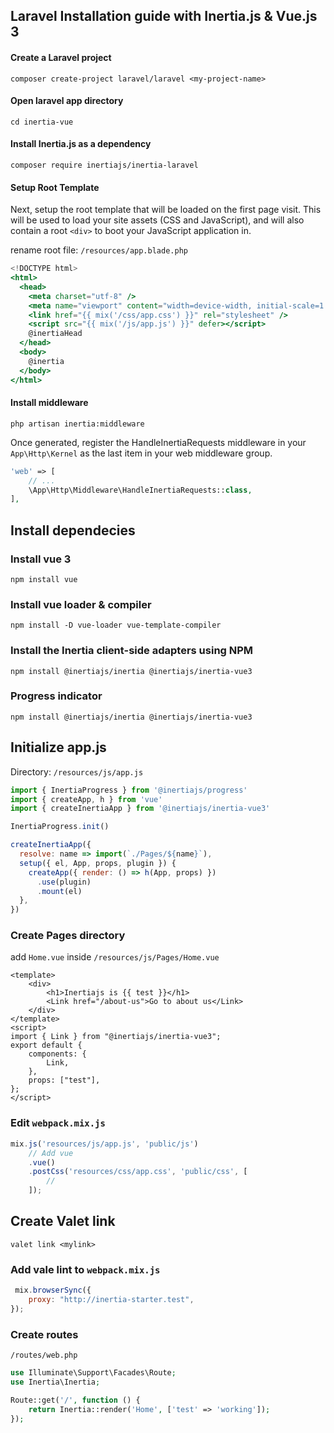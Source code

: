 ## Laravel Installation guide with Inertia.js & Vue.js 3
#### Create a Laravel project
````shell
composer create-project laravel/laravel <my-project-name>
````
#### Open laravel app directory
````shell
cd inertia-vue
````
#### Install Inertia.js as a dependency
````shell
composer require inertiajs/inertia-laravel
````

#### Setup Root Template
Next, setup the root template that will be loaded on the first page visit. This will be used to load your site assets (CSS and JavaScript), and will also contain a root `<div>` to boot your JavaScript application in.

rename root file: `/resources/app.blade.php`
````jsx
<!DOCTYPE html>
<html>
  <head>
    <meta charset="utf-8" />
    <meta name="viewport" content="width=device-width, initial-scale=1.0, maximum-scale=1.0" />
    <link href="{{ mix('/css/app.css') }}" rel="stylesheet" />
    <script src="{{ mix('/js/app.js') }}" defer></script>
    @inertiaHead
  </head>
  <body>
    @inertia
  </body>
</html>
````
#### Install middleware
````shell
php artisan inertia:middleware
````
Once generated, register the HandleInertiaRequests middleware in your `App\Http\Kernel` as the last item in your web middleware group.
````php
'web' => [
    // ...
    \App\Http\Middleware\HandleInertiaRequests::class,
],
````
## Install dependecies
### Install vue 3
````shell
npm install vue
````
### Install vue loader & compiler
````shell
npm install -D vue-loader vue-template-compiler
````
### Install the Inertia client-side adapters using NPM
````shell
npm install @inertiajs/inertia @inertiajs/inertia-vue3
````
### Progress indicator
````shell
npm install @inertiajs/inertia @inertiajs/inertia-vue3
````
## Initialize app.js
Directory: `/resources/js/app.js`
````js
import { InertiaProgress } from '@inertiajs/progress'
import { createApp, h } from 'vue'
import { createInertiaApp } from '@inertiajs/inertia-vue3'

InertiaProgress.init()

createInertiaApp({
  resolve: name => import(`./Pages/${name}`),
  setup({ el, App, props, plugin }) {
    createApp({ render: () => h(App, props) })
      .use(plugin)
      .mount(el)
  },
})
````
### Create Pages directory
add `Home.vue` inside `/resources/js/Pages/Home.vue`
```vue
<template>
    <div>
        <h1>Inertiajs is {{ test }}</h1>
        <Link href="/about-us">Go to about us</Link>
    </div>
</template>
<script>
import { Link } from "@inertiajs/inertia-vue3";
export default {
    components: {
        Link,
    },
    props: ["test"],
};
</script>
```
### Edit `webpack.mix.js`
```js
mix.js('resources/js/app.js', 'public/js')
    // Add vue
    .vue()
    .postCss('resources/css/app.css', 'public/css', [
        //
    ]);
```
## Create Valet link
```shell
valet link <mylink>
```

### Add vale lint to `webpack.mix.js`
```js
 mix.browserSync({
    proxy: "http://inertia-starter.test",
});
```
### Create routes
`/routes/web.php`

```php
use Illuminate\Support\Facades\Route;
use Inertia\Inertia;

Route::get('/', function () {
    return Inertia::render('Home', ['test' => 'working']);
});
```